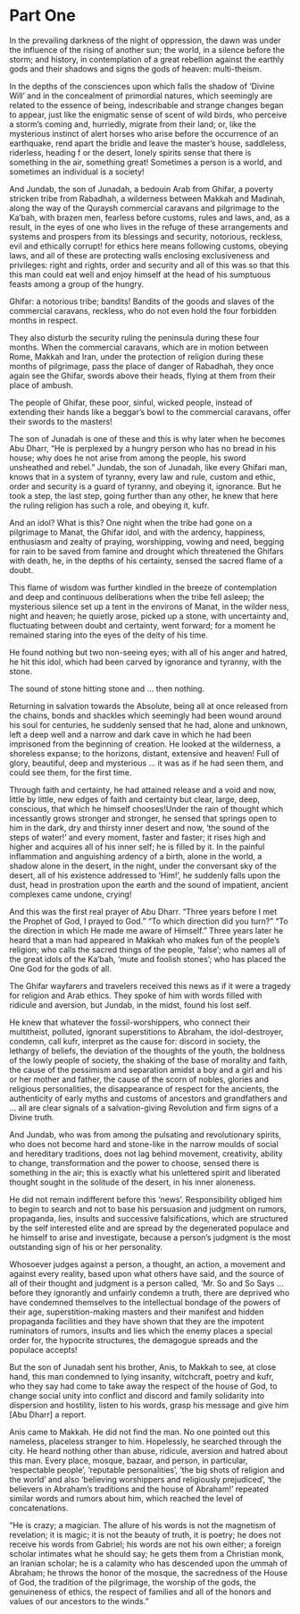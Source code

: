 Part One
========

In the prevailing darkness of the night of oppression, the dawn was
under the influence of the rising of another sun; the world, in a
silence before the storm; and history, in contemplation of a great
rebellion against the earthly gods and their shadows and signs the gods
of heaven: multi-theism.

In the depths of the consciences upon which falls the shadow of ‘Divine
Will’ and in the concealment of primordial natures, which seemingly are
related to the essence of being, indescribable and strange changes began
to appear, just like the enigmatic sense of scent of wild birds, who
perceive a storm’s coming and, hurriedly, migrate from their land; or,
like the mysterious instinct of alert horses who arise before the
occurrence of an earthquake, rend apart the bridle and leave the
master’s house, saddleless, riderless, heading f or the desert, lonely
spirits sense that there is something in the air, something great!
Sometimes a person is a world, and sometimes an individual is a society!

And Jundab, the son of Junadah, a bedouin Arab from Ghifar, a poverty
stricken tribe from Rabadhah, a wilderness between Makkah and Madinah,
along the way of the Quraysh commercial caravans and pilgrimage to the
Ka’bah, with brazen men, fearless before customs, rules and laws, and,
as a result, in the eyes of one who lives in the refuge of these
arrangements and systems and prospers from its blessings and security,
notorious, reckless, evil and ethically corrupt! for ethics here means
following customs, obeying laws, and all of these are protecting walls
enclosing exclusiveness and privileges: right and rights, order and
security and all of this was so that this this man could eat well and
enjoy himself at the head of his sumptuous feasts among a group of the
hungry.

Ghifar: a notorious tribe; bandits! Bandits of the goods and slaves of
the commercial caravans, reckless, who do not even hold the four
forbidden months in respect.

They also disturb the security ruling the peninsula during these four
months. When the commercial caravans, which are in motion between Rome,
Makkah and Iran, under the protection of religion during these months of
pilgrimage, pass the place of danger of Rabadhah, they once again see
the Ghifar, swords above their heads, flying at them from their place of
ambush.

The people of Ghifar, these poor, sinful, wicked people, instead of
extending their hands like a beggar’s bowl to the commercial caravans,
offer their swords to the masters!

The son of Junadah is one of these and this is why later when he becomes
Abu Dharr, “He is perplexed by a hungry person who has no bread in his
house; why does he not arise from among the people, his sword unsheathed
and rebel.” Jundab, the son of Junadah, like every Ghifari man, knows
that in a system of tyranny, every law and rule, custom and ethic, order
and security is a guard of tyranny, and obeying it, ignorance. But he
took a step, the last step, going further than any other, he knew that
here the ruling religion has such a role, and obeying it, kufr.

And an idol? What is this? One night when the tribe had gone on a
pilgrimage to Manat, the Ghifar idol, and with the ardency, happiness,
enthusiasm and zealty of praying, worshipping, vowing and need, begging
for rain to be saved from famine and drought which threatened the
Ghifars with death, he, in the depths of his certainty, sensed the
sacred flame of a doubt.

This flame of wisdom was further kindled in the breeze of contemplation
and deep and continuous deliberations when the tribe fell asleep; the
mysterious silence set up a tent in the environs of Manat, in the wilder
ness, night and heaven; he quietly arose, picked up a stone, with
uncertainty and, fluctuating between doubt and certainty, went forward;
for a moment he remained staring into the eyes of the deity of his time.

He found nothing but two non-seeing eyes; with all of his anger and
hatred, he hit this idol, which had been carved by ignorance and
tyranny, with the stone.

The sound of stone hitting stone and ... then nothing.

Returning in salvation towards the Absolute, being all at once released
from the chains, bonds and shackles which seemingly had been wound
around his soul for centuries, he suddenly sensed that he had, alone and
unknown, left a deep well and a narrow and dark cave in which he had
been imprisoned from the beginning of creation. He looked at the
wilderness, a shoreless expanse; to the horizons, distant, extensive and
heaven! Full of glory, beautiful, deep and mysterious ... it was as if
he had seen them, and could see them, for the first time.

Through faith and certainty, he had attained release and a void and now,
little by little, new edges of faith and certainty but clear, large,
deep, conscious, that which he himself chooses!Under the rain of thought
which incessantly grows stronger and stronger, he sensed that springs
open to him in the dark, dry and thirsty inner desert and now, ‘the
sound of the steps of water!’ and every moment, faster and faster; it
rises high and higher and acquires all of his inner self; he is filled
by it. In the painful inflammation and anguishing ardency of a birth,
alone in the world, a shadow alone in the desert, in the night, under
the conversant sky of the desert, all of his existence addressed to
‘Him!’, he suddenly falls upon the dust, head in prostration upon the
earth and the sound of impatient, ancient complexes came undone, crying!

And this was the first real prayer of Abu Dharr. “Three years before I
met the Prophet of God, I prayed to God.” “To which direction did you
turn?” “To the direction in which He made me aware of Himself.” Three
years later he heard that a man had appeared in Makkah who makes fun of
the people’s religion; who calls the sacred things of the people,
‘false’; who names all of the great idols of the Ka’bah, ‘mute and
foolish stones’; who has placed the One God for the gods of all.

The Ghifar wayfarers and travelers received this news as if it were a
tragedy for religion and Arab ethics. They spoke of him with words
filled with ridicule and aversion, but Jundab, in the midst, found his
lost self.

He knew that whatever the fossil-worshippers, who connect their
multitheist, polluted, ignorant superstitions to Abraham, the
idol-destroyer, condemn, call kufr, interpret as the cause for: discord
in society, the lethargy of beliefs, the deviation of the thoughts of
the youth, the boldness of the lowly people of society, the shaking of
the base of morality and faith, the cause of the pessimism and
separation amidst a boy and a girl and his or her mother and father, the
cause of the scorn of nobles, glories and religious personalities, the
disappearance of respect for the ancients, the authenticity of early
myths and customs of ancestors and grandfathers and ... all are clear
signals of a salvation-giving Revolution and firm signs of a Divine
truth.

And Jundab, who was from among the pulsating and revolutionary spirits,
who does not become hard and stone-like in the narrow moulds of social
and hereditary traditions, does not lag behind movement, creativity,
ability to change, transformation and the power to choose, sensed there
is something in the air; this is exactly what his unlettered spirit and
liberated thought sought in the solitude of the desert, in his inner
aloneness.

He did not remain indifferent before this ‘news’. Responsibility obliged
him to begin to search and not to base his persuasion and judgment on
rumors, propaganda, lies, insults and successive falsifications, which
are structured by the self interested elite and are spread by the
degenerated populace and he himself to arise and investigate, because a
person’s judgment is the most outstanding sign of his or her
personality.

Whosoever judges against a person, a thought, an action, a movement and
against every reality, based upon what others have said, and the source
of all of their thought and judgment is a person called, ‘Mr. So and So
Says ... before they ignorantly and unfairly condemn a truth, there are
deprived who have condemned themselves to the intellectual bondage of
the powers of their age, superstition-making masters and their manifest
and hidden propaganda facilities and they have shown that they are the
impotent ruminators of rumors, insults and lies which the enemy places a
special order for, the hypocrite structures, the demagogue spreads and
the populace accepts!

But the son of Junadah sent his brother, Anis, to Makkah to see, at
close hand, this man condemned to lying insanity, witchcraft, poetry and
kufr, who they say had come to take away the respect of the house of
God, to change social unity into conflict and discord and family
solidarity into dispersion and hostility, listen to his words, grasp his
message and give him [Abu Dharr] a report.

Anis came to Makkah. He did not find the man. No one pointed out this
nameless, placeless stranger to him. Hopelessly, he searched through the
city. He heard nothing other than abuse, ridicule, aversion and hatred
about this man. Every place, mosque, bazaar, and person, in particular,
‘respectable people’, ‘reputable personalities’, ‘the big shots of
religion and the world’ and also ‘believing worshippers and religiously
prejudiced’, ‘the believers in Abraham’s traditions and the house of
Abraham!’ repeated similar words and rumors about him, which reached the
level of concatenations.

“He is crazy; a magician. The allure of his words is not the magnetism
of revelation; it is magic; it is not the beauty of truth, it is poetry;
he does not receive his words from Gabriel; his words are not his own
either; a foreign scholar intimates what he should say; he gets them
from a Christian monk, an Iranian scholar; he is a calamity who has
descended upon the ummah of Abraham; he throws the honor of the mosque,
the sacredness of the House of God, the tradition of the pilgrimage, the
worship of the gods, the genuineness of ethics, the respect of families
and all of the honors and values of our ancestors to the winds.”


